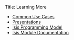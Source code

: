 Title: Learning More

- [Common Use Cases](common-use-cases.html)
- [Presentations](presentations.html)
- [Isis Programming Model](isis-programming-model.html)
- [Isis Module Documentation](isis-module-documentation.html)
